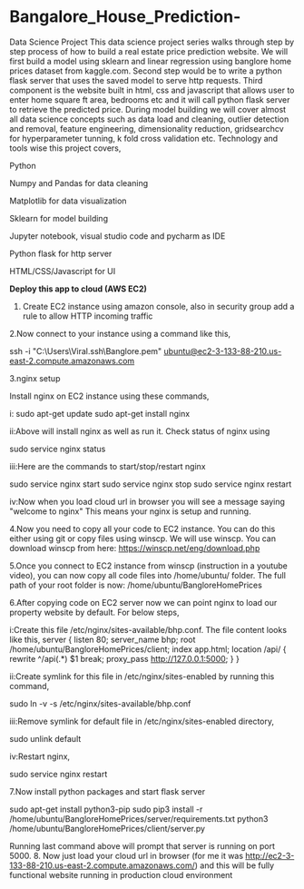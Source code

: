 # Bangalore_House_Prediction-
Data Science Project
This data science project series walks through step by step process of how to build a real estate price prediction website. We will first build a model using sklearn and linear regression using banglore home prices dataset from kaggle.com. Second step would be to write a python flask server that uses the saved model to serve http requests. Third component is the website built in html, css and javascript that allows user to enter home square ft area, bedrooms etc and it will call python flask server to retrieve the predicted price. During model building we will cover almost all data science concepts such as data load and cleaning, outlier detection and removal, feature engineering, dimensionality reduction, gridsearchcv for hyperparameter tunning, k fold cross validation etc. Technology and tools wise this project covers,

Python

Numpy and Pandas for data cleaning

Matplotlib for data visualization

Sklearn for model building

Jupyter notebook, visual studio code and pycharm as IDE

Python flask for http server

HTML/CSS/Javascript for UI


**Deploy this app to cloud (AWS EC2)**

1. Create EC2 instance using amazon console, also in security group add a rule to allow HTTP incoming traffic

   
2.Now connect to your instance using a command like this,

ssh -i "C:\Users\Viral\.ssh\Banglore.pem" ubuntu@ec2-3-133-88-210.us-east-2.compute.amazonaws.com

3.nginx setup

Install nginx on EC2 instance using these commands,

i: sudo apt-get update
   sudo apt-get install nginx

ii:Above will install nginx as well as run it. Check status of nginx using
    
   sudo service nginx status
    
iii:Here are the commands to start/stop/restart nginx

  sudo service nginx start
  sudo service nginx stop
  sudo service nginx restart

iv:Now when you load cloud url in browser you will see a message saying "welcome to nginx" This means your nginx is setup and running.

4.Now you need to copy all your code to EC2 instance. You can do this either using git or copy files using winscp. We will use winscp. You can download winscp from here: https://winscp.net/eng/download.php

5.Once you connect to EC2 instance from winscp (instruction in a youtube video), you can now copy all code files into /home/ubuntu/ folder. The full path of your root folder is now: /home/ubuntu/BangloreHomePrices

6.After copying code on EC2 server now we can point nginx to load our property website by default. For below steps,

i:Create this file /etc/nginx/sites-available/bhp.conf. The file content looks like this,
server {
    listen 80;
        server_name bhp;
        root /home/ubuntu/BangloreHomePrices/client;
        index app.html;
        location /api/ {
             rewrite ^/api(.*) $1 break;
             proxy_pass http://127.0.0.1:5000;
        }
}

ii:Create symlink for this file in /etc/nginx/sites-enabled by running this command,

sudo ln -v -s /etc/nginx/sites-available/bhp.conf

iii:Remove symlink for default file in /etc/nginx/sites-enabled directory,

sudo unlink default

iv:Restart nginx,

sudo service nginx restart

7.Now install python packages and start flask server


sudo apt-get install python3-pip
sudo pip3 install -r /home/ubuntu/BangloreHomePrices/server/requirements.txt
python3 /home/ubuntu/BangloreHomePrices/client/server.py

Running last command above will prompt that server is running on port 5000. 8. Now just load your cloud url in browser (for me it was http://ec2-3-133-88-210.us-east-2.compute.amazonaws.com/) and this will be fully functional website running in production cloud environment
